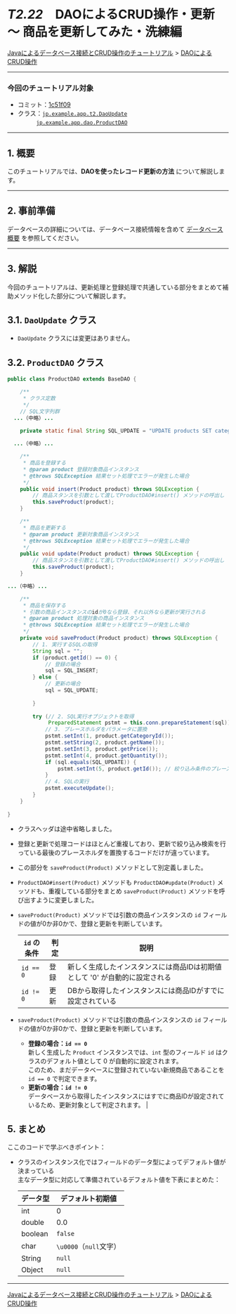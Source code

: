 # *T2.22*　DAOによるCRUD操作・更新 ～ 商品を更新してみた・洗練編

[Javaによるデータベース接続とCRUD操作のチュートリアル](../tutorials.md) > [DAOによるCRUD操作](./20-dao.md)

---
### 今回のチュートリアル対象

- コミット：[1c51f09](https://github.com/612-teacher001/jbasic-dao-demo/commit/1c51f09)
- クラス：[`jp.example.app.t2.DaoUpdate`](https://github.com/612-teacher001/jbasic-dao-demo/blob/main/src/main/java/jp/example/app/t2/DaoUpdate.java)  
　　　[`jp.example.app.dao.ProductDAO`](https://github.com/612-teacher001/jbasic-dao-demo/blob/main/src/main/java/jp/example/app/dao/ProductDAO.java)

---

## 1. 概要

このチュートリアルでは、**DAOを使ったレコード更新の方法** について解説します。

---

## 2. 事前準備

データベースの詳細については、データベース接続情報を含めて [データベース概要](../00-database.md) を参照してください。

---

## 3. 解説

今回のチュートリアルは、更新処理と登録処理で共通している部分をまとめて補助メソッド化した部分について解説します。

## 3.1. `DaoUpdate` クラス

- `DaoUpdate` クラスには変更はありません。

## 3.2. `ProductDAO` クラス
```java
public class ProductDAO extends BaseDAO {

	/**
	 * クラス定数
	 */
	// SQL文字列群
  ...（中略）...

	private static final String SQL_UPDATE = "UPDATE products SET category_id = ?, name = ?, price = ?, quantity = ? WHERE id = ?";
	
  ...（中略）...

	/**
	 * 商品を登録する
	 * @param product 登録対象商品インスタンス
	 * @throws SQLException 結果セット処理でエラーが発生した場合
	 */
	public void insert(Product product) throws SQLException {
		// 商品スタンスを引数として渡してProductDAO#insert() メソッドの呼出し
		this.saveProduct(product);
	}

	/**
	 * 商品を更新する
	 * @param product 更新対象商品インスタンス
	 * @throws SQLException 結果セット処理でエラーが発生した場合
	 */
	public void update(Product product) throws SQLException {
		// 商品スタンスを引数として渡してProductDAO#insert() メソッドの呼出し
		this.saveProduct(product);
	}

...（中略）...

	/**
	 * 商品を保存する
	 * 引数の商品インスタンスのidが0なら登録、それ以外なら更新が実行される
	 * @param product 処理対象の商品インスタンス
	 * @throws SQLException 結果セット処理でエラーが発生した場合
	 */
	private void saveProduct(Product product) throws SQLException {
		// 1. 実行するSQLの取得
		String sql = "";
		if (product.getId() == 0) {
			// 登録の場合
			sql = SQL_INSERT;
		} else {
			// 更新の場合
			sql = SQL_UPDATE;
		
		}
		
		try (// 2. SQL実行オブジェクトを取得
			 PreparedStatement pstmt = this.conn.prepareStatement(sql)) {
			// 3. プレースホルダをパラメータに置換
			pstmt.setInt(1, product.getCategoryId());
			pstmt.setString(2, product.getName());
			pstmt.setInt(3, product.getPrice());
			pstmt.setInt(4, product.getQuantity());
			if (sql.equals(SQL_UPDATE)) {
				pstmt.setInt(5, product.getId()); // 絞り込み条件のプレースホルダの
			}
			// 4. SQLの実行
			pstmt.executeUpdate();
		}
	}
	
}
```
- クラスヘッダは途中省略しました。
- 登録と更新で処理コードはほとんど重複しており、更新で絞り込み検索を行っている最後のプレースホルダを置換するコードだけが違っています。  
- この部分を `saveProduct(Product)` メソッドとして別定義しました。
- `ProductDAO#insert(Product)` メソッドも `ProductDAO#update(Product)` メッソドも、重複している部分をまとめ `saveProduct(Product)` メソッドを呼び出すように変更しました。
- `saveProduct(Product)` メソッドでは引数の商品インスタンスの `id` フィールドの値が0か非0かで、登録と更新を判断しています。

	| `id` の条件 | 判定 | 説明 |
	| ---------- | ---- | ---- |
	| `id == 0`  | 登録 | 新しく生成したインスタンスには商品IDは初期値として '0' が自動的に設定される |
	| `id != 0`  | 更新 | DBから取得したインスタンスには商品IDがすでに設定されている |

- `saveProduct(Product)` メソッドでは引数の商品インスタンスの `id` フィールドの値が0か非0かで、登録と更新を判断しています。

	- **登録の場合：`id == 0`**  
新しく生成した `Product` インスタンスでは、`int` 型のフィールド `id` はクラスのデフォルト値として 0 が自動的に設定されます。  
このため、まだデータベースに登録されていない新規商品であることを `id == 0` で判定できます。 
	- **更新の場合：`id != 0`**  
データベースから取得したインスタンスにはすでに商品IDが設定されているため、更新対象として判定されます。 |


## 5. まとめ

ここのコードで学ぶべきポイント：

- クラスのインスタンス化ではフィールドのデータ型によってデフォルト値が決まっている  
主なデータ型に対応して準備されているデフォルト値を下表にまとめた：

	| データ型 | デフォルト初期値        |
	| ------- | ---------------------- |
	| int     | 0                      |
	| double  | 0.0                    |
	| boolean | `false`                |
	| char    | `\u0000`（`null`文字）  |
	| String  | `null`                 |
	| Object  | `null`                 |


---

[Javaによるデータベース接続とCRUD操作のチュートリアル](../tutorials.md) > [DAOによるCRUD操作](./20-dao.md)

